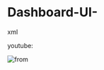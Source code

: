 # Dashboard-UI-
xml

youtube:

![from](https://user-images.githubusercontent.com/71060268/144736125-365c889f-efe4-4288-8501-8bdc42891371.png)
